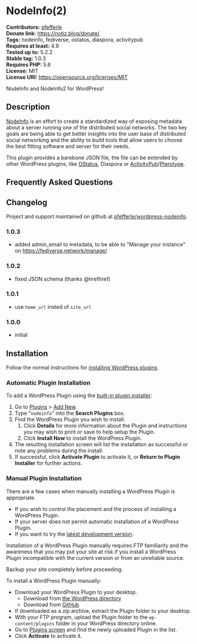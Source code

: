 # NodeInfo(2) #

**Contributors:** [pfefferle](https://profiles.wordpress.org/pfefferle)  
**Donate link:** https://notiz.blog/donate/  
**Tags:** nodeinfo, fediverse, ostatus, diaspora, activitypub  
**Requires at least:** 4.9  
**Tested up to:** 5.2.2  
**Stable tag:** 1.0.3  
**Requires PHP:** 5.6  
**License:** MIT  
**License URI:** https://opensource.org/licenses/MIT  

NodeInfo and NodeInfo2 for WordPress!

## Description ##

[NodeInfo](http://nodeinfo.diaspora.software/) is an effort to create a standardized way of exposing metadata about a server running one of the distributed social networks. The two key goals are being able to get better insights into the user base of distributed social networking and the ability to build tools that allow users to choose the best fitting software and server for their needs.

This plugin provides a barebone JSON file, the file can be extended by other WordPress plugins, like [OStatus](https://wordpress.org/plugins/ostatus-for-wordpress/), Diaspora or [ActivityPub](https://wordpress.org/plugins/activitypub/)/[Pterotype](https://wordpress.org/plugins/pterotype/).

## Frequently Asked Questions ##

## Changelog ##

Project and support maintained on github at [pfefferle/wordpress-nodeinfo](https://github.com/pfefferle/wordpress-nodeinfo).

### 1.0.3 ###

* added admin_email to metadata, to be able to "Manage your instance" on https://fediverse.network/manage/

### 1.0.2 ###

* fixed JSON schema (thanks @hrefhref)

### 1.0.1 ###

* use `home_url` insted of `site_url`

### 1.0.0 ###

* initial

## Installation ##

Follow the normal instructions for [installing WordPress plugins](https://codex.wordpress.org/Managing_Plugins#Installing_Plugins).

### Automatic Plugin Installation ###

To add a WordPress Plugin using the [built-in plugin installer](https://codex.wordpress.org/Administration_Screens#Add_New_Plugins):

1. Go to [Plugins](https://codex.wordpress.org/Administration_Screens#Plugins) > [Add New](https://codex.wordpress.org/Plugins_Add_New_Screen).
1. Type "`nodeinfo`" into the **Search Plugins** box.
1. Find the WordPress Plugin you wish to install.
    1. Click **Details** for more information about the Plugin and instructions you may wish to print or save to help setup the Plugin.
    1. Click **Install Now** to install the WordPress Plugin.
1. The resulting installation screen will list the installation as successful or note any problems during the install.
1. If successful, click **Activate Plugin** to activate it, or **Return to Plugin Installer** for further actions.

### Manual Plugin Installation ###

There are a few cases when manually installing a WordPress Plugin is appropriate.

* If you wish to control the placement and the process of installing a WordPress Plugin.
* If your server does not permit automatic installation of a WordPress Plugin.
* If you want to try the [latest development version](https://github.com/pfefferle/wordpress-nodeinfo).

Installation of a WordPress Plugin manually requires FTP familiarity and the awareness that you may put your site at risk if you install a WordPress Plugin incompatible with the current version or from an unreliable source.

Backup your site completely before proceeding.

To install a WordPress Plugin manually:

* Download your WordPress Plugin to your desktop.
    * Download from [the WordPress directory](https://wordpress.org/plugins/nodeinfo/)
    * Download from [GitHub](https://github.com/pfefferle/wordpress-nodeinfo/releases)
* If downloaded as a zip archive, extract the Plugin folder to your desktop.
* With your FTP program, upload the Plugin folder to the `wp-content/plugins` folder in your WordPress directory online.
* Go to [Plugins screen](https://codex.wordpress.org/Administration_Screens#Plugins) and find the newly uploaded Plugin in the list.
* Click **Activate** to activate it.
